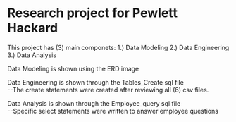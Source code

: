 # Research project for Pewlett Hackard
This project has (3) main componets:
1.) Data Modeling
2.) Data Engineering
3.) Data Analysis

Data Modeling is shown using the ERD image  

Data Engineering is shown through the Tables_Create sql file  
--The create statements were created after reviewing all (6) csv files.  

Data Analysis is shown through the Employee_query sql file  
--Specific select statements were written to answer employee questions  
